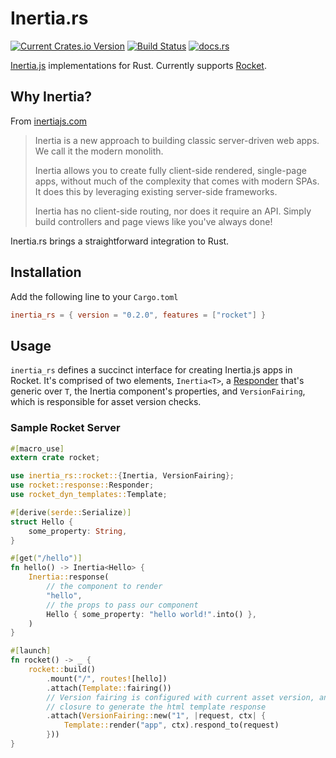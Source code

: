 # Inertia.rs

[![Current Crates.io Version](https://img.shields.io/crates/v/inertia-rs)](https://crates.io/crates/inertia_rs)
[![Build Status](https://github.com/stuarth/inertia-rs/workflows/CI/badge.svg)](https://github.com/stuarth/inertia-rs/actions)
[![docs.rs](https://img.shields.io/badge/docs-latest-blue.svg?style=flat)](https://docs.rs/inertia_rs/)

[Inertia.js](https://inertiajs.com/) implementations for Rust. Currently supports [Rocket](https://rocket.rs/).

## Why Inertia?

From [inertiajs.com](https://inertiajs.com/)

> Inertia is a new approach to building classic server-driven web apps. We call it the modern monolith.
>
> Inertia allows you to create fully client-side rendered, single-page apps, without much of the complexity that comes with modern SPAs. It does this by leveraging existing server-side frameworks.
>
> Inertia has no client-side routing, nor does it require an API. Simply build controllers and page views like you've always done!

Inertia.rs brings a straightforward integration to Rust.

## Installation

Add the following line to your `Cargo.toml`
```toml
inertia_rs = { version = "0.2.0", features = ["rocket"] }
```

## Usage

`inertia_rs` defines a succinct interface for creating Inertia.js apps in Rocket. It's comprised of two elements, `Inertia<T>`, a [Responder](https://api.rocket.rs/v0.5-rc/rocket/response/trait.Responder.html) that's generic over `T`, the Inertia component's properties, and `VersionFairing`, which is responsible for asset version checks.

### Sample Rocket Server

```rust
#[macro_use]
extern crate rocket;

use inertia_rs::rocket::{Inertia, VersionFairing};
use rocket::response::Responder;
use rocket_dyn_templates::Template;

#[derive(serde::Serialize)]
struct Hello {
    some_property: String,
}

#[get("/hello")]
fn hello() -> Inertia<Hello> {
    Inertia::response(
        // the component to render
        "hello",
        // the props to pass our component
        Hello { some_property: "hello world!".into() },
    )
}

#[launch]
fn rocket() -> _ {
    rocket::build()
        .mount("/", routes![hello])
        .attach(Template::fairing())
        // Version fairing is configured with current asset version, and a 
        // closure to generate the html template response
        .attach(VersionFairing::new("1", |request, ctx| {
            Template::render("app", ctx).respond_to(request)
        }))
}

```